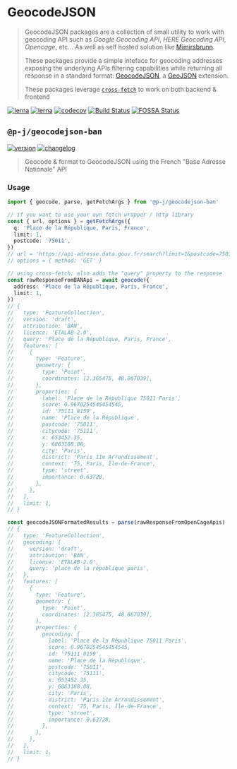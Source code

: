 # GeocodeJSON

> GeocodeJSON packages are a collection of small utility to work with geocoding API such as _Google Geocoding API_, _HERE Geocoding API_, _Opencage_, etc... As well as self hosted solution like [Mimirsbrunn](https://github.com/CanalTP/mimirsbrunn).
>
> These packages provide a simple inteface for geocoding addresses exposing the underlying APIs filtering capabilities while returning all response in a standard format: [GeocodeJSON](https://github.com/geocoders/geocodejson-spec/tree/master/draft),
> a [GeoJSON](https://tools.ietf.org/html/rfc7946) extension.
>
> These packages leverage [`cross-fetch`](https://github.com/lquixada/cross-fetch) to work on both backend & frontend

[![lerna](https://img.shields.io/badge/build%20with-lerna-cc00ff?style=flat-square)](https://lerna.js.org/)
[![lerna](https://img.shields.io/badge/released%20with-changeset-blue?style=flat-square)](https://github.com/atlassian/changesets/)
[![codecov](https://img.shields.io/codecov/c/github/p-j/geocodejson?style=flat-square)](https://codecov.io/gh/p-j/geocodejson)
[![Build Status](https://img.shields.io/github/workflow/status/p-j/geocodejson/Build?style=flat-square)](https://github.com/p-j/geocodejson/actions?query=workflow%3ABuild)
[![FOSSA Status](https://app.fossa.com/api/projects/git%2Bgithub.com%2Fp-j%2Fgeocodejson.svg?type=shield)](https://app.fossa.com/projects/git%2Bgithub.com%2Fp-j%2Fgeocodejson?ref=badge_shield)

## `@p-j/geocodejson-ban`

[![version](https://img.shields.io/npm/v/@p-j/geocodejson-ban?style=flat-square)](https://npmjs.com/package/@p-j/geocodejson-ban) [![changelog](https://img.shields.io/badge/changelog-%2B-lightgrey?style=flat-square)](https://changelogs.xyz/@p-j/geocodejson-ban)

> Geocode & format to GeocodeJSON using the French "Base Adresse Nationale" API

### Usage

```ts
import { geocode, parse, getFetchArgs } from '@p-j/geocodejson-ban'

// if you want to use your own fetch wrapper / http library
const { url, options } = getFetchArgs({
  q: 'Place de la République, Paris, France',
  limit: 1,
  postcode: '75011',
})
// url = 'https://api-adresse.data.gouv.fr/search?limit=1&postcode=75011&q=Place+de+la+R%C3%A9publique,+Paris,+France'
// options = { method: 'GET' }

// using cross-fetch; also adds the "query" property to the response
const rawResponseFromBANApi = await geocode({
  address: 'Place de la République, Paris, France',
  limit: 1,
})
// {
//   type: 'FeatureCollection',
//   version: 'draft',
//   attribution: 'BAN',
//   licence: 'ETALAB-2.0',
//   query: 'Place de la République, Paris, France',
//   features: [
//     {
//       type: 'Feature',
//       geometry: {
//         type: 'Point',
//         coordinates: [2.365475, 48.867039],
//       },
//       properties: {
//         label: 'Place de la République 75011 Paris',
//         score: 0.9670254545454545,
//         id: '75111_8159',
//         name: 'Place de la République',
//         postcode: '75011',
//         citycode: '75111',
//         x: 653452.35,
//         y: 6863188.08,
//         city: 'Paris',
//         district: 'Paris 11e Arrondissement',
//         context: '75, Paris, Île-de-France',
//         type: 'street',
//         importance: 0.63728,
//       },
//     },
//   ],
//   limit: 1,
// }

const geocodeJSONFormatedResults = parse(rawResponseFromOpenCageApis)
// {
//   type: 'FeatureCollection',
//   geocoding: {
//     version: 'draft',
//     attribution: 'BAN',
//     licence: 'ETALAB-2.0',
//     query: 'place de la république paris',
//   },
//   features: [
//     {
//       type: 'Feature',
//       geometry: {
//         type: 'Point',
//         coordinates: [2.365475, 48.867039],
//       },
//       properties: {
//         geocoding: {
//           label: 'Place de la République 75011 Paris',
//           score: 0.9670254545454545,
//           id: '75111_8159',
//           name: 'Place de la République',
//           postcode: '75011',
//           citycode: '75111',
//           x: 653452.35,
//           y: 6863188.08,
//           city: 'Paris',
//           district: 'Paris 11e Arrondissement',
//           context: '75, Paris, Île-de-France',
//           type: 'street',
//           importance: 0.63728,
//         },
//       },
//     },
//   ],
//   limit: 1,
// }
```
